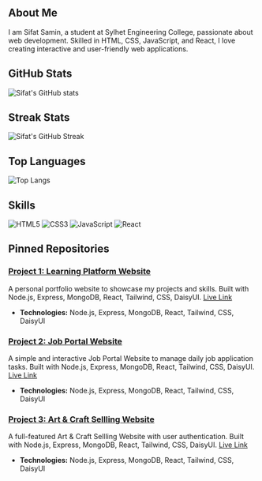 ## About Me
I am Sifat Samin, a student at Sylhet Engineering College, passionate about web development. Skilled in HTML, CSS, JavaScript, and React, I love creating interactive and user-friendly web applications.

## GitHub Stats
![Sifat's GitHub stats](https://github-readme-stats.vercel.app/api?username=yourusername&show_icons=true&theme=radical)

## Streak Stats
![Sifat's GitHub Streak](https://github-readme-streak-stats.herokuapp.com/?user=yourusername&theme=radical)

## Top Languages
![Top Langs](https://github-readme-stats.vercel.app/api/top-langs/?username=yourusername&layout=compact&theme=radical)

## Skills
![HTML5](https://img.shields.io/badge/-HTML5-E34F26?style=flat&logo=html5&logoColor=white)
![CSS3](https://img.shields.io/badge/-CSS3-1572B6?style=flat&logo=css3&logoColor=white)
![JavaScript](https://img.shields.io/badge/-JavaScript-F7DF1E?style=flat&logo=javascript&logoColor=black)
![React](https://img.shields.io/badge/-React-61DAFB?style=flat&logo=react&logoColor=black)


## Pinned Repositories

### [Project 1: Learning Platform Website](https://github.com/SamSkull19/EduQuest_Learning_Platform)
A personal portfolio website to showcase my projects and skills. Built with Node.js, Express, MongoDB, React, Tailwind, CSS, DaisyUI.
[Live Link](https://learningplatform-a19d4.web.app)
- **Technologies:** Node.js, Express, MongoDB, React, Tailwind, CSS, DaisyUI

### [Project 2: Job Portal Website](https://github.com/SamSkull19/JobVoyage_JobPortal)
A simple and interactive Job Portal Website to manage daily job application tasks. Built with Node.js, Express, MongoDB, React, Tailwind, CSS, DaisyUI.
[Live Link](https://jobvoyage-47a0e.web.app/)
- **Technologies:** Node.js, Express, MongoDB, React, Tailwind, CSS, DaisyUI

### [Project 3: Art & Craft Sellling Website](https://github.com/SamSkull19/Art-Craft_Selling)
A full-featured Art & Craft Sellling Website with user authentication. Built with Node.js, Express, MongoDB, React, Tailwind, CSS, DaisyUI.
[Live Link](https://neffroxxcrafts.web.app/)
- **Technologies:** Node.js, Express, MongoDB, React, Tailwind, CSS, DaisyUI
